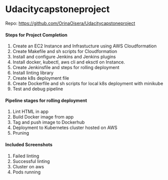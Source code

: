# Udacitycapstoneproject
Repo: https://github.com/OrinaOisera/Udacitycapstoneproject

#### Steps for Project Completion
1. Create an EC2 Instance and Infrastucture using AWS Cloudformation
2. Create Makefile and sh scripts for Cloudformation
2. Install and configure Jenkins and Jenkins plugins
3. Install docker, kubectl, aws cli and eksctl on Instance.
4. Create Jenkinsfile and steps for rolling deployment
5. Install linting library
6. Create k8s deployment file
7. Create Dockerfile and sh scripts for local k8s deployment with minikube
8. Test and debug pipeline

#### Pipeline stages for rolling deployment
1. Lint HTML in app
2. Build Docker image from app
3. Tag and push image to Dockerhub
4. Deployment to Kubernetes cluster hosted on AWS
5. Pruning


#### Included Screenshots
1. Failed linting
2. Successful linting
3. Cluster on aws 
4.  Pods running



